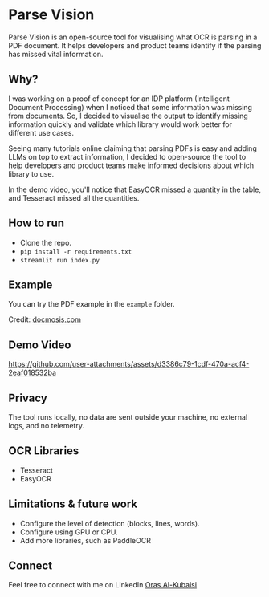 # Parse Vision

Parse Vision is an open-source tool for visualising what OCR is parsing in a PDF document. It helps developers and product teams identify if the parsing has missed vital information.

## Why?

I was working on a proof of concept for an IDP platform (Intelligent Document Processing) when I noticed that some information was missing from documents. So, I decided to visualise the output to identify missing information quickly and validate which library would work better for different use cases.

Seeing many tutorials online claiming that parsing PDFs is easy and adding LLMs on top to extract information, I decided to open-source the tool to help developers and product teams make informed decisions about which library to use.

In the demo video, you'll notice that EasyOCR missed a quantity in the table, and Tesseract missed all the quantities.

## How to run

- Clone the repo.
- `pip install -r requirements.txt`
- `streamlit run index.py`

## Example

You can try the PDF example in the `example` folder.

Credit: [docmosis.com](https://resources.docmosis.com/example-templates/generate-multi-page-invoice-from-template)

## Demo Video


https://github.com/user-attachments/assets/d3386c79-1cdf-470a-acf4-2eaf018532ba




## Privacy

The tool runs locally, no data are sent outside your machine, no external logs, and no telemetry.

## OCR Libraries

- Tesseract
- EasyOCR

## Limitations & future work

- Configure the level of detection (blocks, lines, words).
- Configure using GPU or CPU.
- Add more libraries, such as PaddleOCR

## Connect

Feel free to connect with me on LinkedIn [Oras Al-Kubaisi](https://www.linkedin.com/in/oras-al-kubaisi/)

